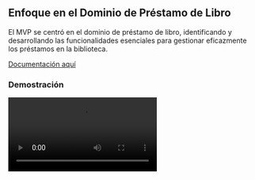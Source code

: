 
## Enfoque en el Dominio de Préstamo de Libro

El MVP se centró en el dominio de préstamo de libro, identificando y desarrollando las funcionalidades esenciales para gestionar eficazmente los préstamos en la biblioteca.


[Documentación aquí](https://apidog.com/apidoc/shared-2ce7a91c-3324-4f4e-a6fb-d94b5e09fcf1?pwd=Q1eAoFtT)

### Demostración

![video](assets/Grabacion%20MVP.mp4)
